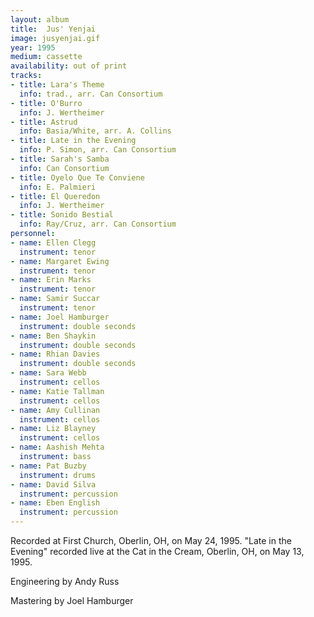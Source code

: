 ```yaml
---
layout: album
title:  Jus' Yenjai
image: jusyenjai.gif
year: 1995
medium: cassette
availability: out of print
tracks:
- title: Lara's Theme
  info: trad., arr. Can Consortium
- title: O'Burro
  info: J. Wertheimer
- title: Astrud
  info: Basia/White, arr. A. Collins
- title: Late in the Evening
  info: P. Simon, arr. Can Consortium
- title: Sarah's Samba
  info: Can Consortium
- title: Oyelo Que Te Conviene
  info: E. Palmieri
- title: El Queredon
  info: J. Wertheimer
- title: Sonido Bestial
  info: Ray/Cruz, arr. Can Consortium
personnel:
- name: Ellen Clegg
  instrument: tenor
- name: Margaret Ewing
  instrument: tenor
- name: Erin Marks
  instrument: tenor
- name: Samir Succar
  instrument: tenor
- name: Joel Hamburger
  instrument: double seconds
- name: Ben Shaykin
  instrument: double seconds
- name: Rhian Davies
  instrument: double seconds
- name: Sara Webb
  instrument: cellos
- name: Katie Tallman
  instrument: cellos
- name: Amy Cullinan
  instrument: cellos
- name: Liz Blayney
  instrument: cellos
- name: Aashish Mehta
  instrument: bass
- name: Pat Buzby
  instrument: drums
- name: David Silva
  instrument: percussion
- name: Eben English
  instrument: percussion
---
```

Recorded at First Church, Oberlin, OH, on May 24, 1995. "Late in the Evening" recorded live at the Cat in the Cream, Oberlin, OH, on May 13, 1995.

Engineering by Andy Russ

Mastering by Joel Hamburger
